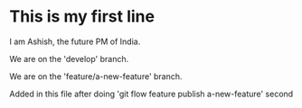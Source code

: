 # This is my first line

I am Ashish, the future PM of India.

We are on the 'develop' branch.

We are on the 'feature/a-new-feature' branch.

Added in this file after doing 'git flow feature publish a-new-feature' second